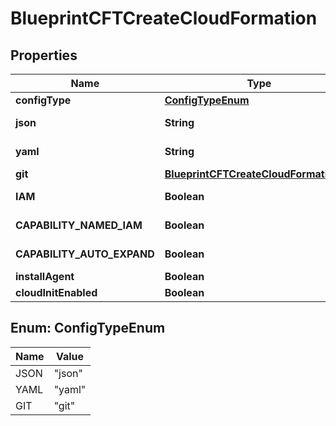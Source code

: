 

# BlueprintCFTCreateCloudFormation


## Properties

| Name | Type | Description | Notes |
|------------ | ------------- | ------------- | -------------|
|**configType** | [**ConfigTypeEnum**](#ConfigTypeEnum) | Configuration Type |  |
|**json** | **String** | CloudFormation Template in JSON |  [optional] |
|**yaml** | **String** | CloudFormation Template in YAML |  [optional] |
|**git** | [**BlueprintCFTCreateCloudFormationGit**](BlueprintCFTCreateCloudFormationGit.md) |  |  [optional] |
|**IAM** | **Boolean** | CloudFormation Attribute CAPABILITY_IAM |  [optional] |
|**CAPABILITY_NAMED_IAM** | **Boolean** | CloudFormation Attribute CAPABILITY_NAMED_IAM |  [optional] |
|**CAPABILITY_AUTO_EXPAND** | **Boolean** | CloudFormation Attribute CAPABILITY_AUTO_EXPAND |  [optional] |
|**installAgent** | **Boolean** | Install Morpheus Agent |  [optional] |
|**cloudInitEnabled** | **Boolean** | Cloud Init Enabled |  [optional] |



## Enum: ConfigTypeEnum

| Name | Value |
|---- | -----|
| JSON | &quot;json&quot; |
| YAML | &quot;yaml&quot; |
| GIT | &quot;git&quot; |



